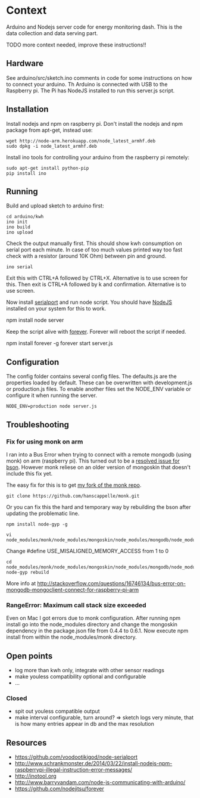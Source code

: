 # Context

Arduino and Nodejs server code for energy monitoring dash. This is the data collection and data serving part.

TODO more context needed, improve these instructions!!

## Hardware

See arduino/src/sketch.ino comments in code for some instructions on how to connect your arduino. Th Arduino
is connected with USB to the Raspberry pi. The Pi has NodeJS installed to run this server.js script.

## Installation

Install nodejs and npm on raspberry pi. Don't install the nodejs and npm package from apt-get, instead use:

    wget http://node-arm.herokuapp.com/node_latest_armhf.deb
    sudo dpkg -i node_latest_armhf.deb

Install ino tools for controlling your arduino from the raspberry pi remotely:

    sudo apt-get install python-pip
    pip install ino

## Running

Build and upload sketch to arduino first:

    cd arduino/kwh
    ino init
    ino build
    ino upload

Check the output manually first. This should show kwh consumption on serial port each minute. In case of too much values
printed way too fast check with a resistor (around 10K Ohm) between pin and ground.

    ino serial

Exit this with CTRL+A followed by CTRL+X. Alternative is to use screen for this. Then exit is CTRL+A followed by k
and confirmation. Alternative is to use screen.

Now install [serialport](https://github.com/voodootikigod/node-serialport) and run node script.
You should have [NodeJS](http://nodejs.org) installed on your system for this to work.

   npm install
   node server

Keep the script alive with [forever](https://github.com/nodejitsu/forever). Forever will reboot the script if needed.

   npm install forever -g
   forever start server.js

## Configuration

The config folder contains several config files. The defaults.js are the properties loaded by default. These can be
overwritten with development.js or production.js files. To enable another files set the NODE_ENV variable or configure
it when running the server.

    NODE_ENV=production node server.js

## Troubleshooting

### Fix for using monk on arm

I ran into a Bus Error when trying to connect with a remote mongodb (using monk) on arm (raspberry pi). This turned out to be a [resolved issue for bson](https://github.com/mongodb/js-bson/issues/37). However monk reliese on an older version of mongoskin that doesn't include this fix yet. 

The easy fix for this is to get [my fork of the monk repo](https://github.com/hanscappelle/monk/). 

    git clone https://github.com/hanscappelle/monk.git

Or you can fix this the hard and temporary way by rebuilding the bson after updating the problematic line.   

    npm install node-gyp -g

    vi node_modules/monk/node_modules/mongoskin/node_modules/mongodb/node_modules/bson/ext/bson.h

Change #define USE_MISALIGNED_MEMORY_ACCESS from 1 to 0

    cd node_modules/monk/node_modules/mongoskin/node_modules/mongodb/node_modules/bson
    node-gyp rebuild

More info at http://stackoverflow.com/questions/16746134/bus-error-on-mongodb-mongoclient-connect-for-raspberry-pi-arm

### RangeError: Maximum call stack size exceeded

Even on Mac I got errors due to monk configuration. After running npm install go into the node_modules directory
and change the mongoskin dependency in the package.json file from 0.4.4 to 0.6.1. Now execute npm install from
within the node_modules/monk directory.

## Open points


* log more than kwh only, integrate with other sensor readings
* make youless compatibility optional and configurable
* ...

### Closed

* spit out youless compatible output
* make interval configurable, turn around? => sketch logs very minute, that is how many entries appear in db and the max resolution

## Resources

* https://github.com/voodootikigod/node-serialport
* http://www.schrankmonster.de/2014/03/22/install-nodejs-npm-raspberrypi-illegal-instruction-error-messages/
* http://inotool.org
* http://www.barryvandam.com/node-js-communicating-with-arduino/
* https://github.com/nodejitsu/forever